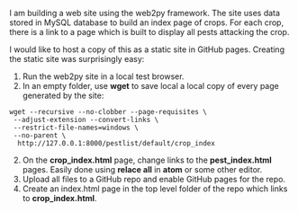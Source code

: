 <!--
.. title: Converting a web2py web site to a static web site
.. slug: web2py-to-static
.. date: 2017-05-28 09:33:46 UTC+10:00
.. tags: python, web2py, github, python
.. category:
.. link:
.. description:
.. type: text
-->

I am building a web site using the web2py framework.  The site uses data stored
in MySQL database to build an index page of crops. For each crop, there is a
link to a page which is built to display all pests attacking the crop.

I would like to host
a copy of this as a static site in GitHub pages.  Creating the static site was
surprisingly easy:

1. Run the web2py site in a local test browser.
1. In an empty folder, use **wget** to save local a local copy of every page generated by the site:
~~~
wget --recursive --no-clobber --page-requisites \
 --adjust-extension --convert-links \
 --restrict-file-names=windows \
 --no-parent \
  http://127.0.0.1:8000/pestlist/default/crop_index
~~~   
2. On the **crop_index.html** page, change links to the **pest_index.html** pages. Easily done using **relace all** in **atom** or some other
editor.
3. Upload all files to a GitHub repo and enable GitHub pages for the repo.
4. Create an index.html page in the top level folder of the repo which links to **crop_index.html**.
